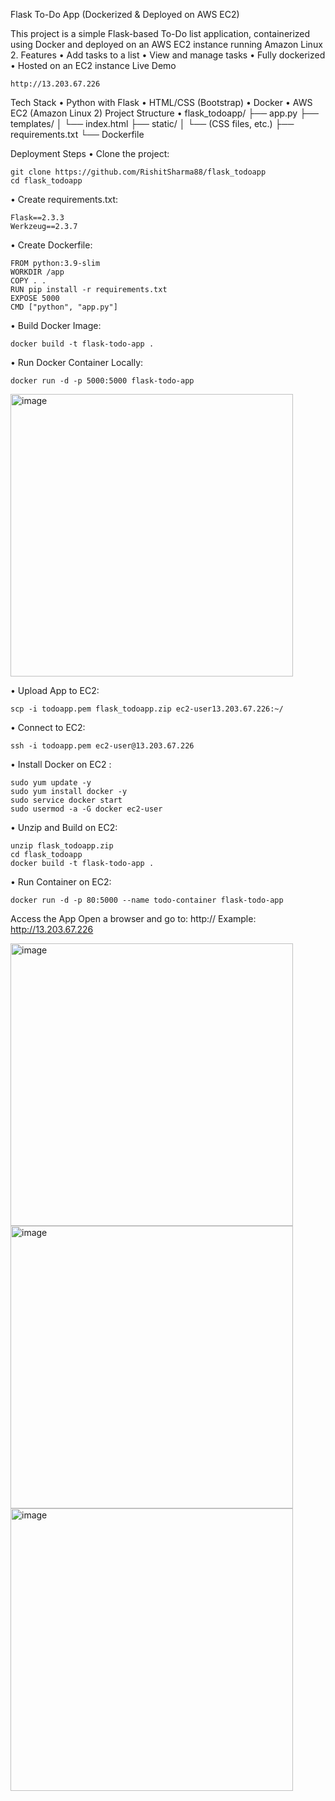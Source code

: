 Flask To-Do App (Dockerized & Deployed on AWS EC2)

This project is a simple Flask-based To-Do list application, containerized using Docker and deployed on an AWS EC2 instance running Amazon Linux 2.
Features
•	Add tasks to a list
•	View and manage tasks
•	Fully dockerized
•	Hosted on an EC2 instance
Live Demo

    http://13.203.67.226
    
Tech Stack
•	Python with Flask
•	HTML/CSS (Bootstrap)
•	Docker
•	AWS EC2 (Amazon Linux 2)
 Project Structure
•	flask_todoapp/
	├── app.py
	├── templates/
	│   └── index.html
	├── static/
	│   └── (CSS files, etc.)
	├── requirements.txt
	└── Dockerfile

 Deployment Steps
•	Clone the project:

    git clone https://github.com/RishitSharma88/flask_todoapp
    cd flask_todoapp

•	Create requirements.txt:

    Flask==2.3.3
    Werkzeug==2.3.7

•	Create Dockerfile:

    FROM python:3.9-slim
    WORKDIR /app
    COPY . .
    RUN pip install -r requirements.txt
    EXPOSE 5000
    CMD ["python", "app.py"]

•	Build Docker Image:

    docker build -t flask-todo-app .

•	Run Docker Container Locally:

    docker run -d -p 5000:5000 flask-todo-app
  <img width="452" alt="image" src="https://github.com/user-attachments/assets/f40f6fad-2a24-4d51-9e7d-2f3e294b43f6" />


 

•	Upload App to EC2:

    scp -i todoapp.pem flask_todoapp.zip ec2-user13.203.67.226:~/

•	Connect to EC2:

    ssh -i todoapp.pem ec2-user@13.203.67.226

•	Install Docker on EC2 :

    sudo yum update -y
    sudo yum install docker -y
    sudo service docker start
    sudo usermod -a -G docker ec2-user

•	Unzip and Build on EC2:

    unzip flask_todoapp.zip
    cd flask_todoapp
    docker build -t flask-todo-app .

•	Run Container on EC2:

    docker run -d -p 80:5000 --name todo-container flask-todo-app


Access the App
  Open a browser and go to:
  http://<your-ec2-public-ip>
  Example: http://13.203.67.226
   
<img width="452" alt="image" src="https://github.com/user-attachments/assets/965f8255-57e3-4fcb-bf26-06c878f6bf1c" />
<img width="452" alt="image" src="https://github.com/user-attachments/assets/808040f5-a5a4-48a9-b124-a1aeaa44aa35" />
<img width="452" alt="image" src="https://github.com/user-attachments/assets/8e0c4b01-8620-444c-bbcd-8caa09d4162c" />




